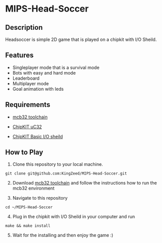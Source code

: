 # MIPS-Head-Soccer

## Description

Headsoccer is simple 2D game that is played on a chipkit with I/O Sheild.

## Features

- Singleplayer mode that is a survival mode
- Bots with easy and hard mode
- Leaderboard
- Multiplayer mode
- Goal animation with leds

## Requirements

- [mcb32 toolchain](https://github.com/is1200-example-projects/mcb32tools/releases/) 

- [ChipKIT uC32](https://digilent.com/reference/microprocessor/uc32/start)

- [ChipKIT Basic I/O sheild](https://digilent.com/reference/chipkit_shield_basic_io_shield/refmanual?s[]=chipkit&s[]=basic)

## How to Play

1. Clone this repository to your local machine.
```console
git clone git@github.com:KingZeed/MIPS-Head-Soccer.git
```
2. Download [mcb32 toolchain](https://github.com/is1200-example-projects/mcb32tools/releases/) and follow the instructions how to run the mcb32 environment

3. Navigate to this repository
 ```console
cd ~/MIPS-Head-Soccer
```
4. Plug in the chipkit with I/O Sheild in your computer and run
```console
make && make install
```
5. Wait for the installing and then enjoy the game :)
